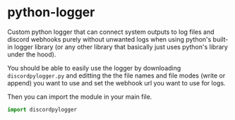 # python-logger
Custom python logger that can connect system outputs to log files and discord webhooks purely without unwanted logs when using python's built-in logger library (or any other library that basically just uses python's library under the hood).

You should be able to easily use the logger by downloading `discordpylogger.py` and editting the the file names and file modes (write or append) you want to use and set the webhook url you want to use for logs.

Then you can import the module in your main file.

```py
import discordpylogger
```
